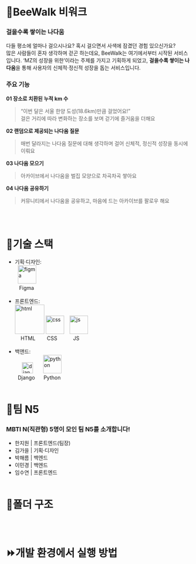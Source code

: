 # 🚶BeeWalk 비워크
### **걸을수록 쌓이는 나다움**
다들 평소에 얼마나 걸으시나요? 혹시 걸으면서 사색에 잠겼던 경험 있으신가요?     
많은 사람들이 혼자 생각하며 걷곤 하는데요, BeeWalk는 여기에서부터 시작된 서비스입니다. ‘MZ의 성장을 위한’이라는 주제를 가지고 기획하게 되었고, **걸을수록 쌓이는 나다움**을 통해 사용자의 신체적·정신적 성장을 돕는 서비스입니다.
### **주요 기능**
**01 장소로 치환된 누적 km 수**
>“이번 달은 서울 한양 도성(18.6km)만큼 걸었어요!”   
걸은 거리에 따라 변화하는 장소를 보며 걷기에 즐거움을 더해요
>
**02 랜덤으로 제공되는 나다움 질문**
>매번 달라지는 나다움 질문에 대해 생각하며 걸어 신체적, 정신적 성장을 동시에 이뤄요
>
**03 나다움 모으기**
>아카이브에서 나다움을 벌집 모양으로 차곡차곡 쌓아요
>
**04 나다움 공유하기**
>커뮤니티에서 나다움을 공유하고, 마음에 드는 아카이브를 팔로우 해요
>
<br><br>
# 🔧기술 스택
* 기획·디자인:    
  &nbsp;&nbsp;<img src="https://encrypted-tbn0.gstatic.com/images?q=tbn:ANd9GcSoUX5LMRa7atIsNfl0nP3DaUaV4URhV0PHfA&s" alt="figma" width="50">   
  &nbsp;&nbsp;&nbsp;Figma
  <br><br>
* 프론트엔드:    
<img src="https://kinsta.com/wp-content/uploads/2021/03/HTML-5-Badge-Logo.png" alt="html" width="80"> <img src="https://diziglobalsolution.com/wp-content/uploads/2023/04/logo-css-3-1536.png" alt="css" width="50"> &nbsp;&nbsp; <img src="https://upload.wikimedia.org/wikipedia/commons/thumb/6/6a/JavaScript-logo.png/800px-JavaScript-logo.png" alt="js" width="50">    
  &nbsp;&nbsp;&nbsp;&nbsp;HTML&nbsp;&nbsp;&nbsp;&nbsp;&nbsp;&nbsp;&nbsp;&nbsp;CSS&nbsp;&nbsp;&nbsp;&nbsp;&nbsp;&nbsp;&nbsp;&nbsp;&nbsp;&nbsp;&nbsp;JS
  <br><br>
* 백앤드:   
  &nbsp;&nbsp;&nbsp;&nbsp;&nbsp;<img src="https://static-00.iconduck.com/assets.00/django-icon-1606x2048-lwmw1z73.png" alt="django" width="30">&nbsp;&nbsp;&nbsp;&nbsp;&nbsp;&nbsp; <img src="https://i.pinimg.com/originals/82/a2/18/82a2188c985ce75402ae44fc43fe7e5e.png" alt="python" width="50">    
  &nbsp;&nbsp;Django &nbsp;&nbsp;&nbsp;&nbsp;&nbsp;Python
<br><br>
# 🤚팀 N5
### **MBTI N(직관형) 5명이 모인 팀 N5를 소개합니다!**
* 한지원 | 프론트엔드(팀장)
* 김가을 | 기획·디자인
* 박해름 | 백엔드
* 이민경 | 백엔드
* 임수연 | 프론트엔드
<br><br>
# 📁폴더 구조
<br><br>
# ⏩개발 환경에서 실행 방법
